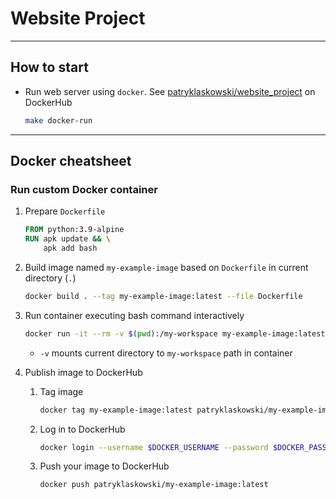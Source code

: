 # Website Project

---
## How to start

- Run web server using `docker`. See [patryklaskowski/website_project](https://hub.docker.com/r/patryklaskowski/website_project) on DockerHub
   ```bash
   make docker-run
   ```

---
## Docker cheatsheet

### Run custom Docker container

1. Prepare `Dockerfile`
   ```dockerfile
   FROM python:3.9-alpine
   RUN apk update && \
       apk add bash
   ```

2. Build image named `my-example-image` based on `Dockerfile` in current directory (`.`)
    ```bash
    docker build . --tag my-example-image:latest --file Dockerfile
    ```
   
3. Run container executing bash command interactively
    ```bash
    docker run -it --rm -v $(pwd):/my-workspace my-example-image:latest bash
    ```
   - `-v` mounts current directory to `my-workspace` path in container

4. Publish image to DockerHub
   1. Tag image
      ```bash
      docker tag my-example-image:latest patryklaskowski/my-example-image:latest
      ```
   3. Log in to DockerHub
      ```bash
      docker login --username $DOCKER_USERNAME --password $DOCKER_PASSWORD
      ```
   4. Push your image to DockerHub
      ```bash
      docker push patryklaskowski/my-example-image:latest
      ```
